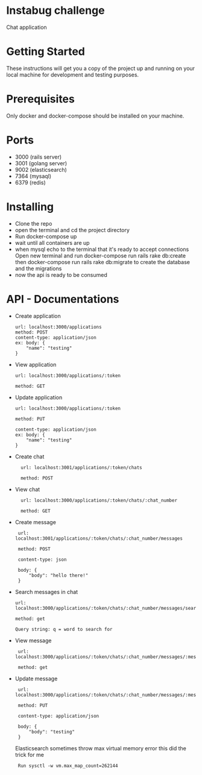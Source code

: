 # Instabug challenge

  Chat application

# Getting Started

These instructions will get you a copy of the project up and running on your local machine for development and testing purposes.

# Prerequisites

Only docker and docker-compose should be installed on your machine.

# Ports
  - 3000 (rails server)
  - 3001 (golang server)
  - 9002 (elasticsearch)
  - 7364 (mysaql)
  - 6379 (redis)

  
# Installing

 - Clone the repo
 - open the terminal and cd the project directory
 - Run docker-compose up
 - wait until all containers are up
 - when mysql echo to the terminal that it's ready to accept connections Open new terminal and run docker-compose run rails rake db:create
 then docker-compose run rails rake db:migrate to create the database and the migrations
 - now the api is ready to be consumed
 
 
 
 # API - Documentations
 
 
 
  - Create application
  
        url: localhost:3000/applications
        method: POST
        content-type: application/json
        ex: body: {
            "name": "testing" 
        }
    
  - View application
  
      
        url: localhost:3000/applications/:token   
        
        method: GET
      
  - Update application  
  
        url: localhost:3000/applications/:token
        
        method: PUT
        
        content-type: application/json
        ex: body: {
            "name": "testing" 
        }
        
  - Create chat    
          
          url: localhost:3001/applications/:token/chats
        
          method: POST
     
   - View chat  
           
           url: localhost:3000/applications/:token/chats/:chat_number
        
           method: GET
        
   - Create message
        
        
          url: localhost:3001/applications/:token/chats/:chat_number/messages
        
          method: POST
        
          content-type: json
        
          body: {
              "body": "hello there!"
          }
   
   
  - Search messages in chat

        url: localhost:3000/applications/:token/chats/:chat_number/messages/search/q=word

        method: get

        Query string: q = word to search for
      
   - View message  
   
          url: localhost:3000/applications/:token/chats/:chat_number/messages/:message_number

          method: get   
              
   - Update message 
   
   
          url: localhost:3000/applications/:token/chats/:chat_number/messages/:message_number

          method: PUT

          content-type: application/json

          body: {
              "body": "testing" 
          }

        
        Elasticsearch sometimes throw max virtual memory error this did the trick for me
        
          Run sysctl -w vm.max_map_count=262144
          
          
